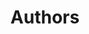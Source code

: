 ---
title: Authors
description: List of authors which contributed to this project in any way.
authors:
    - dr00g
    - adaxiik
---